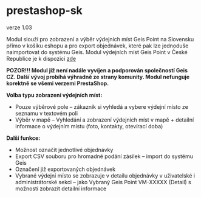 # prestashop-sk

verze 1.03

Modul slouží pro zobrazení a výběr výdejních míst Geis Point na Slovensku přímo v košíku eshopu a pro export objednávek, které pak lze jednoduše naimportovat do systému Geis. Modul výdejních míst Geis Point v České Republice je k dispozici <a href="http://github.com/geiscz/prestashop-cz">zde</a>

<b>POZOR!!! Modul již není nadále vyvíjen a podporován společností Geis CZ.
Další vývoj probíhá výhradně ze strany komunity.
Modul nefunguje korektně se všemi verzemi PrestaShop.</b>

<b>Volba typu zobrazení výdejních míst:</b><ul>
<li>Pouze výběrové pole – zákazník si vyhledá a vybere výdejní místo ze seznamu v textovém poli</li>
<li>Výběr v mapě – Vyhledání a zobrazení výdejních míst v mapě + detailní informace o výdejním místu (foto, kontakty, otevírací doba)</li>
</ul>
<b>Další funkce:</b>
<ul>
<li>Možnost označit jednotlivé objednávky</li>
<li>Export CSV souboru pro hromadné podání zásilek – import do systému Geis</li>
<li>Označení již exportovaných objednávek</li>
<li>Vybrané výdejní místo se zobrazuje v detailu objednávky v
uživatelské i administrátorské sekci – jako Vybraný Geis Point VM-XXXXX (Detail) s možností zobrazit detailní informace</li>
</ul>
